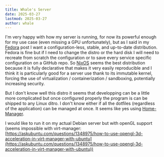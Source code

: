 ```yaml
---
title: Whale's Server
date: 2025-03-27
lastmod: 2025-03-27
author: whale
---
```

I'm very happy with how my server is running, for now its powerful enough for my use case (even missing a GPU unfortunately), but as I said in my [Fedora](Fedora.md) post I want a configuration-less, stable, and up-to-date distribution. Fedora is fine but if I need to change the distro or the hard disk I will need to recreate from scratch the configuration or to save every service specific configuration on a GitHub repo. So [NixOS]() seems the best distribution because it is fully declarative that makes it very easily reproducible and I think it is particularly good for a server use thank to its immutable kernel, forcing the use of virtualization / containerization / sandboxing, potentially increasing security.

But I don't know well this distro it seems that developping can be a little more complicated but once configured properly the program is can be shipped to any Linux ditro. I don't know either if all the dotfiles (regardless of the application) can be managed at once. It seems like yes using [Home-Manager](https://nixos.wiki/wiki/Home_Manager).

I would like to run it on my actual Debian server but with openGL support (seems impossible with virt-manager: [https://askubuntu.com/questions/1348975/how-to-use-opengl-3d-acceleration-in-virt-manager-with-ubuntu](https://askubuntu.com/questions/1348975/how-to-use-opengl-3d-acceleration-in-virt-manager-with-ubuntu))